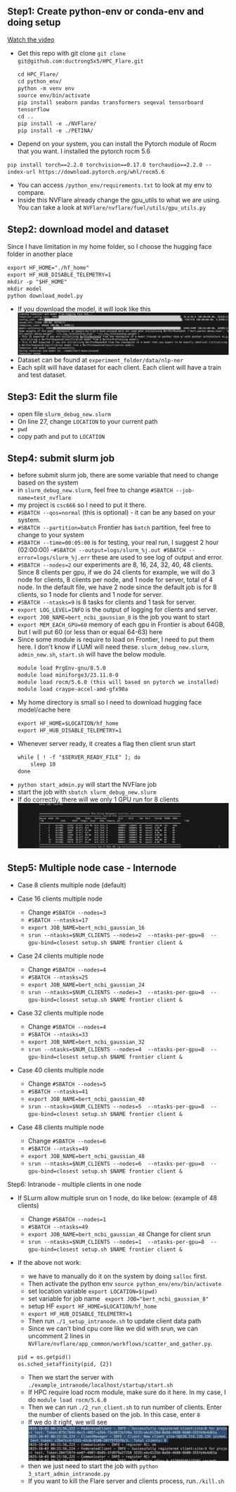 Step1: Create python-env or conda-env and doing setup
---
[Watch the video](https://drive.google.com/file/d/1HjGJdOqxDDL2icyvik8pgcdR2tgt3xFA/view?usp=sharing)

- Get this repo with git clone `git clone git@github.com:ductrong5x5/HPC_Flare.git`
    ```
    cd HPC_Flare/
    cd python_env/
    python -m venv env
    source env/bin/activate
    pip install seaborn pandas transformers seqeval tensorboard tensorflow
    cd ..
    pip install -e ./NVFlare/
    pip install -e ./PETINA/
    ```
- Depend on your system, you can install the Pytorch module of Rocm that you want. I installed the pytorch rocm 5.6
```
pip install torch==2.2.0 torchvision==0.17.0 torchaudio==2.2.0 --index-url https://download.pytorch.org/whl/rocm5.6
```
- You can access `/python_env/requirements.txt` to look at my env to compare.
- Inside this NVFlare already change the gpu_utils to what we are using. You can take a look at `NVFlare/nvflare/fuel/utils/gpu_utils.py`

Step2: download model and dataset
---
Since I have limitation in my home folder, so I choose the  hugging face folder in another place
```
export HF_HOME="./hf_home"
export HF_HUB_DISABLE_TELEMETRY=1
mkdir -p "$HF_HOME"
mkdir model
python download_model.py
```
- If you download the model, it will look like this
![Download model](./resource/1.png)
- Dataset can be found at `experiment_folder/data/nlp-ner`
- Each split will have dataset for each client. Each client will have a train and test dataset.

Step3: Edit the slurm file
---
- open file `slurm_debug_new.slurm`
- On line 27, change `LOCATION` to your current path
- `pwd`
- copy path and put to `LOCATION`

Step4: submit slurm job
---
- before submit slurm job, there are some variable that need to change based on the system
- in `slurm_debug_new.slurm`, feel free to change `#SBATCH --job-name=test_nvflare`
- my project is `csc666` so I need to put it there.
- `#SBATCH --qos=normal` (this is optional) -  it can be any based on your system.
- `#SBATCH --partition=batch` Frontier has `batch` partition, feel free to change to your system
- `#SBATCH --time=00:05:00` is for testing, your real run, I suggest 2 hour (02:00:00)
-`#SBATCH --output=logs/slurm_%j.out #SBATCH --error=logs/slurm_%j.err` these are used to see log of output and error.
- `#SBATCH --nodes=2` our experiments are 8, 16, 24, 32, 40, 48 clients. Since 8 clients per gpu, if we do 24 clients for example, we will do 3 node for clients, 8 clients per node, and 1 node for server, total of 4 node. In the default file, we have 2 node since the default job is for 8 clients, so 1 node for clients and 1 node for server.
- `#SBATCH --ntasks=9` is 8 tasks for clients and 1 task for server.
- `export LOG_LEVEL=INFO` is the output of logging for clients and server.
- `export JOB_NAME=bert_ncbi_gaussian_8` is the job you want to start
- `export MEM_EACH_GPU=60` memory of each gpu in Frontier is about 64GB, but I will put 60 (or less than or equal 64-63) here
-   Since some module is require to load on Frontier, I need to put them here. I don't know if LUMI will need these. `slurm_debug_new.slurm`, `admin_new.sh`, `start.sh` will have the below module.
    ```
    module load PrgEnv-gnu/8.5.0
    module load miniforge3/23.11.0-0
    module load rocm/5.6.0 (this will based on pytorch we installed)
    module load craype-accel-amd-gfx90a
    ```
- My home directory is small so I need to download hugging face model/cache here
    ```
    export HF_HOME=$LOCATION/hf_home
    export HF_HUB_DISABLE_TELEMETRY=1
    ```
- Whenever server ready, it creates a flag then client srun start
    ```
    while [ ! -f "$SERVER_READY_FILE" ]; do
        sleep 10
    done
    ```
- `python start_admin.py` will start the NVFlare job
- start the job with `sbatch slurm_debug_new.slurm`
- If do correctly, there will we only 1 GPU run for 8 clients
![GPU using](./resource/2.png)

Step5: Multiple node case - Internode
---
- Case 8 clients multiple node (default)
- Case 16 clients multiple node
    - Change `#SBATCH --nodes=3`
    - `#SBATCH --ntasks=17`
    - `export JOB_NAME=bert_ncbi_gaussian_16`
    - `srun --ntasks=$NUM_CLIENTS --nodes=2  --ntasks-per-gpu=8  --gpu-bind=closest setup.sh $NAME frontier client & `

- Case 24 clients multiple node
    - Change `#SBATCH --nodes=4`
    - `#SBATCH --ntasks=25`
    - `export JOB_NAME=bert_ncbi_gaussian_24`
    - `srun --ntasks=$NUM_CLIENTS --nodes=3  --ntasks-per-gpu=8  --gpu-bind=closest setup.sh $NAME frontier client & `
- Case 32 clients multiple node
    - Change `#SBATCH --nodes=4`
    - `#SBATCH --ntasks=33`
    - `export JOB_NAME=bert_ncbi_gaussian_32`
    - `srun --ntasks=$NUM_CLIENTS --nodes=4  --ntasks-per-gpu=8  --gpu-bind=closest setup.sh $NAME frontier client & `
- Case 40 clients multiple node
    - Change `#SBATCH --nodes=5`
    - `#SBATCH --ntasks=41`
    - `export JOB_NAME=bert_ncbi_gaussian_40`
    - `srun --ntasks=$NUM_CLIENTS --nodes=5  --ntasks-per-gpu=8  --gpu-bind=closest setup.sh $NAME frontier client & `
- Case 48 clients multiple node
    - Change `#SBATCH --nodes=6`
    - `#SBATCH --ntasks=49`
    - `export JOB_NAME=bert_ncbi_gaussian_48`
    - `srun --ntasks=$NUM_CLIENTS --nodes=6  --ntasks-per-gpu=8  --gpu-bind=closest setup.sh $NAME frontier client & `

Step6: Intranode - multiple clients in one node
- If SLurm allow multiple srun on 1 node, do like below: (example of 48 clients)
    - Change `#SBATCH --nodes=1`
    - `#SBATCH --ntasks=49`
    - `export JOB_NAME=bert_ncbi_gaussian_48`
    Change for client srun
    - `srun --ntasks=$NUM_CLIENTS --nodes=1  --ntasks-per-gpu=8  --gpu-bind=closest setup.sh $NAME frontier client & `

- If the above not work:
    - we have to manually do it on the system by doing `salloc` first.
    - Then activate the python env `source python_env/env/bin/activate`
    - set location variable `export LOCATION=$(pwd)`
    - set variable for job name ` export JOB="bert_ncbi_gaussian_8"`
    - setup HF `export HF_HOME=$LOCATION/hf_home`
    - `export HF_HUB_DISABLE_TELEMETRY=1`
    - Then run `./1_setup_intranode.sh` to update client data path
    - Since we can't bind cpu core like we did with srun, we can uncomment 2 lines in `NVFlare/nvflare/app_common/workflows/scatter_and_gather.py`.
    ```
    pid = os.getpid()
    os.sched_setaffinity(pid, {2})
    ```
    - Then we start the server with `./example_intranode/localhost/startup/start.sh`
    - If HPC require load rocm module, make sure do it here. In my case, I do `module load rocm/5.6.0`
    - Then we can run `./2_run_client.sh` to run number of clients. Enter the number of clients based on the job. In this case, enter `8`
    - If we do it right, we will see
    ![client connect](./resource/3.png)
    - then we just need to start the job with `python 3_start_admin_intranode.py`
    - If you want to kill the Flare server and clients process, run`./kill.sh`


